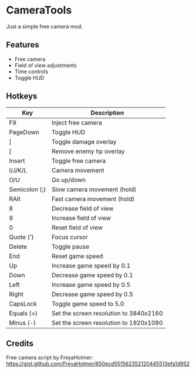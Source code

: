 # CameraTools

Just a simple free camera mod.

## Features

 - Free camera
 - Field of view adjustments
 - Time controls
 - Toggle HUD

## Hotkeys
| Key | Description |
|--|--|
| F9 | Inject free camera |
| PageDown | Toggle HUD
| ] | Toggle damage overlay
| [ | Remove enemy hp overlay
| Insert | Toggle free camera
| I/J/K/L | Camera movement
| O/U | Go up/down
| Semicolon (;) | Slow camera movement (hold)
| RAlt | Fast camera movement (hold)
| 8 | Decrease field of view
| 9 | Increase field of view
| 0 | Reset field of view
|Quote (') | Focus cursor
| Delete | Toggle pause
| End | Reset game speed
| Up | Increase game speed by 0.1
| Down | Decrease game speed by 0.1
| Left | Increase game speed by 0.5
| Right | Decrease game speed by 0.5
| CapsLock | Toggle game speed to 5.0
| Equals (=) | Set the screen resolution to 3840x2160
| Minus (-) | Set the screen resolution to 1920x1080

## Credits
Free camera script by FreyaHolmer: https://gist.github.com/FreyaHolmer/650ecd551562352120445513efa1d952
